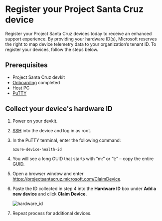 # Register your Project Santa Cruz device

Register your Project Santa Cruz devices today to receive an enhanced support experience. By providing your hardware ID(s), Microsoft reserves the right to map device telemetry data to your organization’s tenant ID. To register your devices, follow the steps below.

## Prerequisites

- Project Santa Cruz devkit
- [Onboarding](https://github.com/microsoft/Project-Santa-Cruz-Preview/blob/main/user-guides/getting_started/azure-subscription-onboarding.md) completed
- Host PC
- [PuTTY](https://www.chiark.greenend.org.uk/~sgtatham/putty/latest.html)

## Collect your device's hardware ID

1. Power on your devkit.

1. [SSH](https://github.com/microsoft/Project-Santa-Cruz-Preview/blob/main/user-guides/general/troubleshooting/ssh_and_serial_connection_setup.md) into the device and log in as root.

1. In the PuTTY terminal, enter the following command:

    ```powershell
    azure-device-health-id
    ```

1. You will see a long GUID that starts with “m:” or “t:” – copy the entire GUID.

1. Open a browser window and enter https://projectsantacruz.microsoft.com/ClaimDevice.

1. Paste the ID collected in step 4 into the **Hardware ID** box under **Add a new device** and click **Claim Device**.

    ![hardware_id](https://github.com/microsoft/Project-Santa-Cruz-Preview/blob/device_registration/user-guides/getting_started/getting_started_images/registration_hardware_id.png)

1. Repeat process for additional devices.
